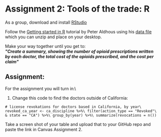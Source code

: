 # Assignment 2: Tools of the trade: R

As a group, download and install [RStudio](https://www.rstudio.com/)

Follow the [Getting started in R](https://paldhous.github.io/NICAR/2018/r-analysis.html) tutorial by Peter Aldhous using his [data file](https://paldhous.github.io/NICAR/2018/data/r-analysis.zip) which you can unzip and place on your desktop.

Make your way together until you get to:\
_**"Create a summary, showing the number of opioid prescriptions written by each doctor, the total cost of the opioids prescribed, and the cost per claim"**_

## Assignment:
For the assignment you will turn in:\
1. Change this code to find the doctors outside of California:

`# license revokations for doctors based in California, by year\
revoked_ca_year <- ca_discipline %>%\
  filter(action_type == "Revoked"\
         & state == "CA") %>%\
  group_by(year) %>%\
  summarize(revocations = n())`
  
Take a screen shot of your table and upload that to your GitHub repo and paste the link in Canvas Assignment 2.
